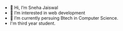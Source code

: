 - 👋 Hi, I’m Sneha Jaiswal
- 👀 I’m interested in  web development
- 🌱 I’m currently persuing Btech in Computer Science.
-    I'm third year student.

  

<!---
sneha63j/sneha63j is a ✨ special ✨ repository because its `README.md` (this file) appears on your GitHub profile.
You can click the Preview link to take a look at your changes.
--->
